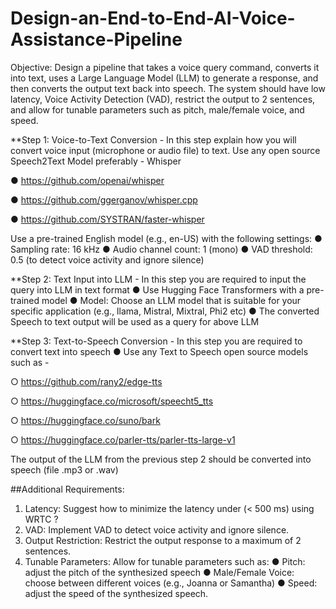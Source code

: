 # Design-an-End-to-End-AI-Voice-Assistance-Pipeline

Objective:
Design a pipeline that takes a voice query command, converts it into text, uses a Large
Language Model (LLM) to generate a response, and then converts the output text back into
speech. The system should have low latency, Voice Activity Detection (VAD), restrict the
output to 2 sentences, and allow for tunable parameters such as pitch, male/female voice,
and speed.

**Step 1:
Voice-to-Text Conversion - In this step explain how you will convert voice input (microphone
or audio file) to text. Use any open source Speech2Text Model preferably -
Whisper

● https://github.com/openai/whisper

● https://github.com/ggerganov/whisper.cpp

● https://github.com/SYSTRAN/faster-whisper

Use a pre-trained English model (e.g., en-US) with the following settings:
● Sampling rate: 16 kHz
● Audio channel count: 1 (mono)
● VAD threshold: 0.5 (to detect voice activity and ignore silence)

**Step 2:
Text Input into LLM - In this step you are required to input the query into LLM in text
format
● Use Hugging Face Transformers with a pre-trained model
● Model: Choose an LLM model that is suitable for your specific application (e.g.,
llama, Mistral, Mixtral, Phi2 etc)
● The converted Speech to text output will be used as a query for above LLM


**Step 3:
Text-to-Speech Conversion - In this step you are required to convert text into speech
● Use any Text to Speech open source models such as -

○ https://github.com/rany2/edge-tts

○ https://huggingface.co/microsoft/speecht5_tts

○ https://huggingface.co/suno/bark

○ https://huggingface.co/parler-tts/parler-tts-large-v1

The output of the LLM from the previous step 2 should be converted into speech (file .mp3
or .wav)

##Additional Requirements:
1. Latency: Suggest how to minimize the latency under (< 500 ms) using WRTC ?
2. VAD: Implement VAD to detect voice activity and ignore silence.
3. Output Restriction: Restrict the output response to a maximum of 2 sentences.
4. Tunable Parameters: Allow for tunable parameters such as:
● Pitch: adjust the pitch of the synthesized speech
● Male/Female Voice: choose between different voices (e.g., Joanna or
Samantha)
● Speed: adjust the speed of the synthesized speech.
